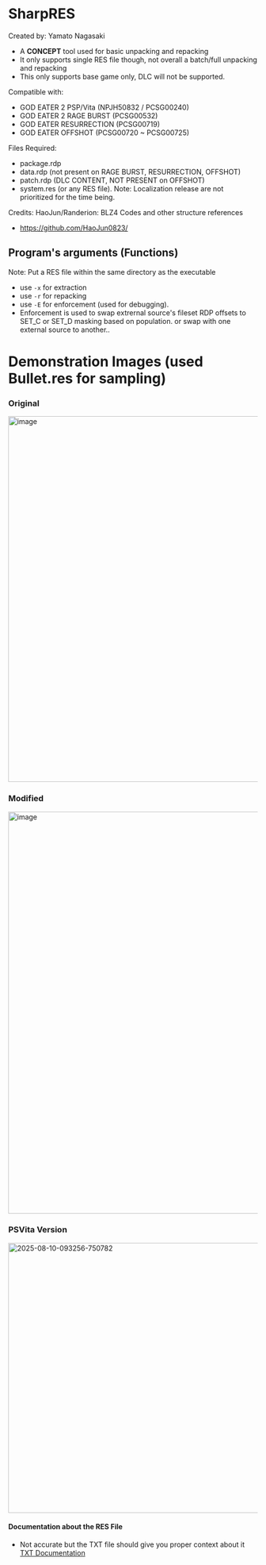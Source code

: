 # SharpRES
Created by: Yamato Nagasaki

- A **CONCEPT** tool used for basic unpacking and repacking
- It only supports single RES file though, not overall a batch/full unpacking and repacking
- This only supports base game only, DLC will not be supported.

Compatible with:
- GOD EATER 2 PSP/Vita (NPJH50832 / PCSG00240)
- GOD EATER 2 RAGE BURST (PCSG00532)
- GOD EATER RESURRECTION (PCSG00719)
- GOD EATER OFFSHOT (PCSG00720 ~ PCSG00725)

Files Required:
- package.rdp
- data.rdp (not present on RAGE BURST, RESURRECTION, OFFSHOT)
- patch.rdp (DLC CONTENT, NOT PRESENT on OFFSHOT)
- system.res (or any RES file).
Note: Localization release are not prioritized for the time being.


Credits:
HaoJun/Randerion: BLZ4 Codes and other structure references
- https://github.com/HaoJun0823/



## Program's arguments (Functions)
Note: Put a RES file within the same directory as the executable
- use `-x` for extraction
- use `-r` for repacking
- use `-E` for enforcement (used for debugging). 
- Enforcement is used to swap extrernal source's fileset RDP offsets to SET_C or SET_D masking based on population. or swap with one external source to another..



# Demonstration Images (used Bullet.res for sampling)
### Original
<img width="1095" height="737" alt="image" src="https://github.com/user-attachments/assets/361af702-b138-48fc-bfbf-35648014fff5" />

### Modified
<img width="893" height="810" alt="image" src="https://github.com/user-attachments/assets/af67f736-97df-417b-9539-d0d650a2f09c" />

### PSVita Version
<img width="960" height="544" alt="2025-08-10-093256-750782" src="https://github.com/user-attachments/assets/9cf1946a-3821-4fce-b2cb-fe8ea3b60c5f" />


#### Documentation about the RES File
- Not accurate but the TXT file should give you proper context about it
[TXT Documentation](https://github.com/nachotacos69/Sharp_EATER/blob/main/GOD%20EATER%20(RES%20JP)%20Structure%20PSP%2BVita.txt)

